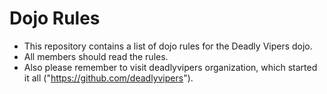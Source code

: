 Dojo Rules
==========

* This repository contains a list of dojo rules for the Deadly Vipers dojo.
* All members should read the rules.
* Also please remember to visit deadlyvipers organization, which started it all ("https://github.com/deadlyvipers").

